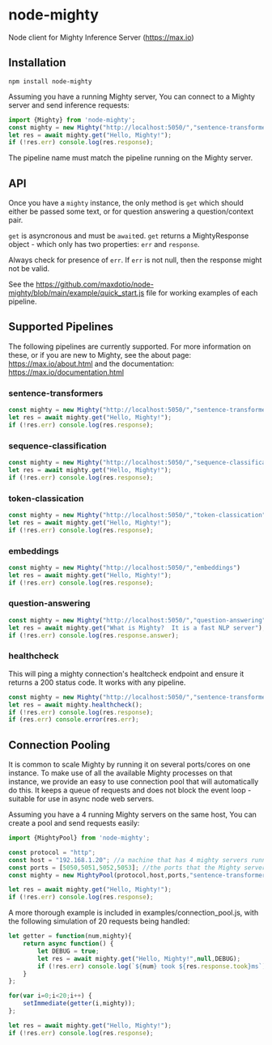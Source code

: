 # node-mighty

Node client for Mighty Inference Server (https://max.io)

## Installation

`npm install node-mighty`

Assuming you have a running Mighty server, You can connect to a Mighty server and send inference requests:

```javascript
import {Mighty} from 'node-mighty';
const mighty = new Mighty("http://localhost:5050/","sentence-transformers");
let res = await mighty.get("Hello, Mighty!");
if (!res.err) console.log(res.response);
```

The pipeline name must match the pipeline running on the Mighty server.

## API

Once you have a `mighty` instance, the only method is `get` which should either be passed some text, or for question answering a question/context pair.

`get` is asyncronous and must be `await`ed.  `get` returns a MightyResponse object - which only has two properties: `err` and `response`.

Always check for presence of `err`.  If `err` is not null, then the response might not be valid.

See the https://github.com/maxdotio/node-mighty/blob/main/example/quick_start.js file for working examples of each pipeline.

## Supported Pipelines

The following pipelines are currently supported.  For more information on these, or if you are new to Mighty, see the about page: https://max.io/about.html and the documentation: https://max.io/documentation.html


### sentence-transformers

```javascript
const mighty = new Mighty("http://localhost:5050/","sentence-transformers")
let res = await mighty.get("Hello, Mighty!");
if (!res.err) console.log(res.response);
```

### sequence-classification

```javascript
const mighty = new Mighty("http://localhost:5050/","sequence-classification")
let res = await mighty.get("Hello, Mighty!");
if (!res.err) console.log(res.response);
```

### token-classication

```javascript
const mighty = new Mighty("http://localhost:5050/","token-classication")
let res = await mighty.get("Hello, Mighty!");
if (!res.err) console.log(res.response);
```

### embeddings

```javascript
const mighty = new Mighty("http://localhost:5050/","embeddings")
let res = await mighty.get("Hello, Mighty!");
if (!res.err) console.log(res.response);
```

### question-answering

```javascript
const mighty = new Mighty("http://localhost:5050/","question-answering")
let res = await mighty.get("What is Mighty?  It is a fast NLP server");
if (!res.err) console.log(res.response.answer);
```

### healthcheck

This will ping a mighty connection's healtcheck endpoint and ensure it returns a 200 status code.  It works with any pipeline.

```javascript
const mighty = new Mighty("http://localhost:5050/","sentence-transformers")
let res = await mighty.healthcheck();
if (!res.err) console.log(res.response);
if (res.err) console.error(res.err);
```


## Connection Pooling

It is common to scale Mighty by running it on several ports/cores on one instance.  To make use of all the available Mighty processes on that instance, we provide an easy to use connection pool that will automatically do this.  It keeps a queue of requests and does not block the event loop - suitable for use in async node web servers.

Assuming you have a 4 running Mighty servers on the same host, You can create a pool and send requests easily:

```javascript
import {MightyPool} from 'node-mighty';

const protocol = "http";
const host = "192.168.1.20"; //a machine that has 4 mighty servers running
const ports = [5050,5051,5052,5053]; //the ports that the Mighty servers are using
const mighty = new MightyPool(protocol,host,ports,"sentence-transformers");

let res = await mighty.get("Hello, Mighty!");
if (!res.err) console.log(res.response);
```

A more thorough example is included in examples/connection_pool.js, with the following simulation of 20 requests being handled:

```javascript
let getter = function(num,mighty){
	return async function() {
		let DEBUG = true;
		let res = await mighty.get("Hello, Mighty!",null,DEBUG);
		if (!res.err) console.log(`${num} took ${res.response.took}ms`);
	}
};

for(var i=0;i<20;i++) {
	setImmediate(getter(i,mighty));
};

let res = await mighty.get("Hello, Mighty!");
if (!res.err) console.log(res.response);
```

